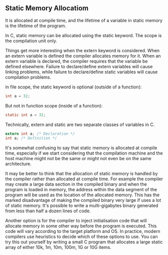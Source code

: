 ## Static Memory Allocatiom
It is allocated at compile time, and the lifetime of a variable in static memory is the lifetime of the program.

In C, static memory can be allocated using the static keyword. The scope is the compilation unit only.

Things get more interesting when the extern keyword is considered. When an extern variable is defined the compiler allocates memory for it. When an extern variable is declared, the compiler requires that the variable be defined elsewhere. Failure to declare/define extern variables will cause linking problems, while failure to declare/define static variables will cause compilation problems.

in file scope, the static keyword is optional (outside of a function):
``` c
int a = 32;
```
But not in function scope (inside of a function):
```c
static int a = 32;
```
Technically, extern and static are two separate classes of variables in C.

```c
extern int a; /* Declaration */
int a; /* Definition */
```

It's somewhat confusing to say that static memory is allocated at compile time, especially if we start considering that the compilation machine and the host machine might not be the same or might not even be on the same architecture.

It may be better to think that the allocation of static memory is handled by the compiler rather than allocated at compile time. For example the compiler may create a large data section in the compiled binary and when the program is loaded in memory, the address within the data segment of the program will be used as the location of the allocated memory. This has the marked disadvantage of making the compiled binary very large if uses a lot of static memory. It's possible to write a multi-gigabytes binary generated from less than half a dozen lines of code.

Another option is for the compiler to inject initialisation code that will allocate memory in some other way before the program is executed. This code will vary according to the target platform and OS. In practice, modern compilers use heuristics to decide which of these options to use. You can try this out yourself by writing a small C program that allocates a large static array of either 10k, 1m, 10m, 100m, 1G or 10G items. 